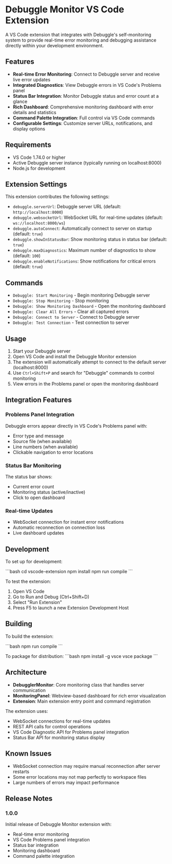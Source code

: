 # Debuggle Monitor VS Code Extension

A VS Code extension that integrates with Debuggle's self-monitoring system to provide real-time error monitoring and debugging assistance directly within your development environment.

## Features

- **Real-time Error Monitoring**: Connect to Debuggle server and receive live error updates
- **Integrated Diagnostics**: View Debuggle errors in VS Code's Problems panel
- **Status Bar Integration**: Monitor Debuggle status and error count at a glance
- **Rich Dashboard**: Comprehensive monitoring dashboard with error details and statistics
- **Command Palette Integration**: Full control via VS Code commands
- **Configurable Settings**: Customize server URLs, notifications, and display options

## Requirements

- VS Code 1.74.0 or higher
- Active Debuggle server instance (typically running on localhost:8000)
- Node.js for development

## Extension Settings

This extension contributes the following settings:

- `debuggle.serverUrl`: Debuggle server URL (default: `http://localhost:8000`)
- `debuggle.websocketUrl`: WebSocket URL for real-time updates (default: `ws://localhost:8000/ws`)
- `debuggle.autoConnect`: Automatically connect to server on startup (default: `true`)
- `debuggle.showInStatusBar`: Show monitoring status in status bar (default: `true`)
- `debuggle.maxDiagnostics`: Maximum number of diagnostics to show (default: `100`)
- `debuggle.enableNotifications`: Show notifications for critical errors (default: `true`)

## Commands

- `Debuggle: Start Monitoring` - Begin monitoring Debuggle server
- `Debuggle: Stop Monitoring` - Stop monitoring
- `Debuggle: Show Monitoring Dashboard` - Open the monitoring dashboard
- `Debuggle: Clear All Errors` - Clear all captured errors
- `Debuggle: Connect to Server` - Connect to Debuggle server
- `Debuggle: Test Connection` - Test connection to server

## Usage

1. Start your Debuggle server
2. Open VS Code and install the Debuggle Monitor extension
3. The extension will automatically attempt to connect to the default server (localhost:8000)
4. Use `Ctrl+Shift+P` and search for "Debuggle" commands to control monitoring
5. View errors in the Problems panel or open the monitoring dashboard

## Integration Features

### Problems Panel Integration
Debuggle errors appear directly in VS Code's Problems panel with:
- Error type and message
- Source file (when available)
- Line numbers (when available)
- Clickable navigation to error locations

### Status Bar Monitoring
The status bar shows:
- Current error count
- Monitoring status (active/inactive)
- Click to open dashboard

### Real-time Updates
- WebSocket connection for instant error notifications
- Automatic reconnection on connection loss
- Live dashboard updates

## Development

To set up for development:

\`\`\`bash
cd vscode-extension
npm install
npm run compile
\`\`\`

To test the extension:
1. Open VS Code
2. Go to Run and Debug (Ctrl+Shift+D)
3. Select "Run Extension" 
4. Press F5 to launch a new Extension Development Host

## Building

To build the extension:

\`\`\`bash
npm run compile
\`\`\`

To package for distribution:
\`\`\`bash
npm install -g vsce
vsce package
\`\`\`

## Architecture

- **DebugglerMonitor**: Core monitoring class that handles server communication
- **MonitoringPanel**: Webview-based dashboard for rich error visualization
- **Extension**: Main extension entry point and command registration

The extension uses:
- WebSocket connections for real-time updates
- REST API calls for control operations
- VS Code Diagnostic API for Problems panel integration
- Status Bar API for monitoring status display

## Known Issues

- WebSocket connection may require manual reconnection after server restarts
- Some error locations may not map perfectly to workspace files
- Large numbers of errors may impact performance

## Release Notes

### 1.0.0

Initial release of Debuggle Monitor extension with:
- Real-time error monitoring
- VS Code Problems panel integration
- Status bar integration
- Monitoring dashboard
- Command palette integration